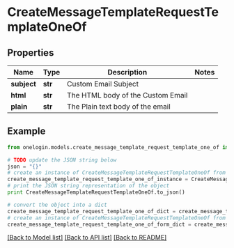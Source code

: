 # CreateMessageTemplateRequestTemplateOneOf


## Properties
Name | Type | Description | Notes
------------ | ------------- | ------------- | -------------
**subject** | **str** | Custom Email Subject | 
**html** | **str** | The HTML body of the Custom Email | 
**plain** | **str** | The Plain text body of the email | 

## Example

```python
from onelogin.models.create_message_template_request_template_one_of import CreateMessageTemplateRequestTemplateOneOf

# TODO update the JSON string below
json = "{}"
# create an instance of CreateMessageTemplateRequestTemplateOneOf from a JSON string
create_message_template_request_template_one_of_instance = CreateMessageTemplateRequestTemplateOneOf.from_json(json)
# print the JSON string representation of the object
print CreateMessageTemplateRequestTemplateOneOf.to_json()

# convert the object into a dict
create_message_template_request_template_one_of_dict = create_message_template_request_template_one_of_instance.to_dict()
# create an instance of CreateMessageTemplateRequestTemplateOneOf from a dict
create_message_template_request_template_one_of_form_dict = create_message_template_request_template_one_of.from_dict(create_message_template_request_template_one_of_dict)
```
[[Back to Model list]](../README.md#documentation-for-models) [[Back to API list]](../README.md#documentation-for-api-endpoints) [[Back to README]](../README.md)


